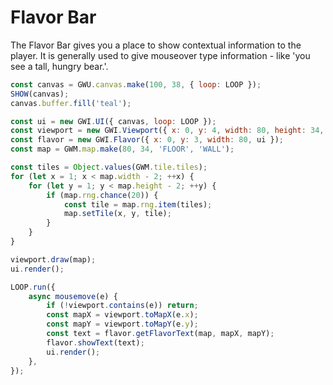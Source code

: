 # Flavor Bar

The Flavor Bar gives you a place to show contextual information to the player. It is generally used to give mouseover type information - like 'you see a tall, hungry bear.'.

```js
const canvas = GWU.canvas.make(100, 38, { loop: LOOP });
SHOW(canvas);
canvas.buffer.fill('teal');

const ui = new GWI.UI({ canvas, loop: LOOP });
const viewport = new GWI.Viewport({ x: 0, y: 4, width: 80, height: 34, ui });
const flavor = new GWI.Flavor({ x: 0, y: 3, width: 80, ui });
const map = GWM.map.make(80, 34, 'FLOOR', 'WALL');

const tiles = Object.values(GWM.tile.tiles);
for (let x = 1; x < map.width - 2; ++x) {
    for (let y = 1; y < map.height - 2; ++y) {
        if (map.rng.chance(20)) {
            const tile = map.rng.item(tiles);
            map.setTile(x, y, tile);
        }
    }
}

viewport.draw(map);
ui.render();

LOOP.run({
    async mousemove(e) {
        if (!viewport.contains(e)) return;
        const mapX = viewport.toMapX(e.x);
        const mapY = viewport.toMapY(e.y);
        const text = flavor.getFlavorText(map, mapX, mapY);
        flavor.showText(text);
        ui.render();
    },
});
```
